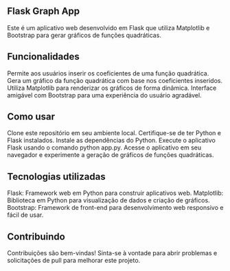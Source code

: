 ## Flask Graph App
Este é um aplicativo web desenvolvido em Flask que utiliza Matplotlib e Bootstrap para gerar gráficos de funções quadráticas.

## Funcionalidades
Permite aos usuários inserir os coeficientes de uma função quadrática.
Gera um gráfico da função quadrática com base nos coeficientes inseridos.
Utiliza Matplotlib para renderizar os gráficos de forma dinâmica.
Interface amigável com Bootstrap para uma experiência do usuário agradável.
## Como usar
Clone este repositório em seu ambiente local.
Certifique-se de ter Python e Flask instalados.
Instale as dependências do Python.
Execute o aplicativo Flask usando o comando python app.py.
Acesse o aplicativo em seu navegador e experimente a geração de gráficos de funções quadráticas.
## Tecnologias utilizadas
Flask: Framework web em Python para construir aplicativos web.
Matplotlib: Biblioteca em Python para visualização de dados e criação de gráficos.
Bootstrap: Framework de front-end para desenvolvimento web responsivo e fácil de usar.
## Contribuindo
Contribuições são bem-vindas! Sinta-se à vontade para abrir problemas e solicitações de pull para melhorar este projeto.
